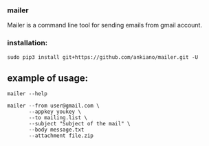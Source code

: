 ### mailer
Mailer is a command line tool for sending emails from gmail account.

### installation:
    sudo pip3 install git+https://github.com/ankiano/mailer.git -U

## example of usage:

    mailer --help

    mailer --from user@gmail.com \
           --appkey youkey \
           --to mailing.list \
           --subject "Subject of the mail" \
           --body message.txt
           --attachment file.zip
